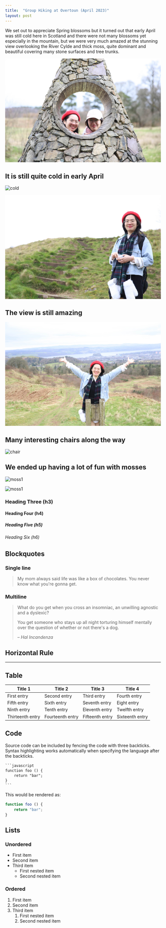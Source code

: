 ```yaml
---
title:  "Group Hiking at Overtoun (April 2023)"
layout: post
---
```


We set out to appreciate Spring blossoms but it turned out that early April was still cold here in Scotland and there were not many blossoms yet especially in the mountain, but we were very much amazed at the stunning view overlooking the River Cylde and thick moss, quite dominant and beautiful covering many stone surfaces and tree trunks.

![Overtone](../assets/empty_folder/2023-4-1-hiking/IMG_8363.JPG)

## It is still quite cold in early April 

![cold](../assets/empty_folder/2023-4-1-hiking/IMG_8360.JPG)

![cold2](../assets/empty_folder/2023-4-1-hiking/IMG_8367.JPG)

## The view is still amazing
![view](../assets/empty_folder/2023-4-1-hiking/IMG_8368.JPG)

## Many interesting chairs along the way
![chair](../assets/empty_folder/2023-4-1-hiking/IMG_8364.JPG)

## We ended up having a lot of fun with mosses
![moss1](../assets/empty_folder/2023-4-1-hiking/IMG_8365.JPG)

![moss1](../assets/empty_folder/2023-4-1-hiking/IMG_8366.JPG)


### Heading Three (h3)

#### Heading Four (h4)

##### Heading Five (h5)

###### Heading Six (h6)


## Blockquotes

### Single line

> My mom always said life was like a box of chocolates. You never know what you're gonna get.

### Multiline

> What do you get when you cross an insomniac, an unwilling agnostic and a dyslexic?
>
> You get someone who stays up all night torturing himself mentally over the question of whether or not there's a dog.
>
> – _Hal Incandenza_

## Horizontal Rule

---

## Table

| Title 1          | Title 2          | Title 3         | Title 4         |
|------------------|------------------|-----------------|-----------------|
| First entry      | Second entry     | Third entry     | Fourth entry    |
| Fifth entry      | Sixth entry      | Seventh entry   | Eight entry     |
| Ninth entry      | Tenth entry      | Eleventh entry  | Twelfth entry   |
| Thirteenth entry | Fourteenth entry | Fifteenth entry | Sixteenth entry |

## Code

Source code can be included by fencing the code with three backticks. Syntax highlighting works automatically when specifying the language after the backticks.

````
```javascript
function foo () {
    return "bar";
}
```
````

This would be rendered as:

```javascript
function foo () {
    return "bar";
}
```

## Lists

### Unordered

* First item
* Second item
* Third item
    * First nested item
    * Second nested item

### Ordered

1. First item
2. Second item
3. Third item
    1. First nested item
    2. Second nested item
